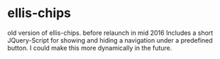 # ellis-chips
old version of ellis-chips. before relaunch in mid 2016 
Includes a short JQuery-Script for showing and hiding a navigation under a predefined button. I could make this more dynamically in the future. 
